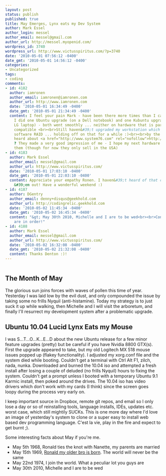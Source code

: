 ```yaml
---
layout: post
status: publish
published: true
title: May Emerges, Lynx eats my Dev System
author: Mark Essel
author_login: messel
author_email: messel@gmail.com
author_url: http://messel.myopenid.com/
wordpress_id: 3740
wordpress_url: http://www.victusspiritus.com/?p=3740
date: '2010-05-01 07:56:12 -0400'
date_gmt: '2010-05-01 14:56:12 -0400'
categories:
- Uncategorized
tags:
- coding
comments:
- id: 4182
  author: iamronen
  author_email: iamronen@iamronen.com
  author_url: http://www.iamronen.com
  date: '2010-05-01 16:34:49 -0400'
  date_gmt: '2010-05-01 21:34:49 -0400'
  content: I feel your pain Mark - have been there more times than I care to admit...<br><br>but...
    I did one Ubuntu upgrade (on a Dell notebook) and one Kubuntu upgrade (on an old
    LG laptop) - both went smoothly ... neither on hardware that is particularly Ubuntu
    compatible <br><br>Still haven&#39;t upgraded my workstation which is also a 2TB
    software RAID ... holding off on that for a while :)<br><br>by the way have you
    heard about <a href="http://www.system76.com" rel="nofollow">http://www.system76.com</a>
    ? They made a very good impression of me - I hope my next hardware will be from
    them (though for now they only sell in the USA)
- id: 4183
  author: Mark Essel
  author_email: messel@gmail.com
  author_url: http://www.victusspiritus.com/
  date: '2010-05-01 17:03:10 -0400'
  date_gmt: '2010-05-01 22:03:10 -0400'
  content: Appreciate your empathy Ronen. I haven&#39;t heard of that company, will  <br>check
    &#39;em out! Have a wonderful weekend :)
- id: 4187
  author: DGentry
  author_email: denny+disqus@geekhold.com
  author_url: http://codingrelic.geekhold.com
  date: '2010-05-02 11:45:34 -0400'
  date_gmt: '2010-05-02 16:45:34 -0400'
  content: "&gt; May 30th 2010, Michelle and I are to be wed<br><br>Congratulations
    are in order!"
- id: 4188
  author: Mark Essel
  author_email: messel@gmail.com
  author_url: http://www.victusspiritus.com/
  date: '2010-05-02 16:32:08 -0400'
  date_gmt: '2010-05-02 21:32:08 -0400'
  content: Thanks Denton :)!
---
```

<p><a href="http://www.victusspiritus.com/wp-content/uploads/2010/05/l_2048_1536_C8D1F279-1920-450C-813F-8E71B6A00EF4.jpeg"><img src="http://www.victusspiritus.com/wp-content/uploads/2010/05/l_2048_1536_C8D1F279-1920-450C-813F-8E71B6A00EF4.jpeg" alt="" class="alignnone size-full" /></a></p>
<h2>The Month of May</h2>
<p>The glorious sun joins forces with waves of pollen this time of year. Yesterday I was laid low by the evil dust, and only compounded the issue by taking some no frills Nyquil (anti-histamine). Today my strategy is to just suck it up while walking, then Michelle and I will visit the arboretum, and finally I'll resurrect my development system after a problematic upgrade.</p>
<h2>Ubuntu 10.04 Lucid Lynx Eats my Mouse</h2>
<p>I was S...T...O...K...E...D about the new Ubuntu release for a few minor feature upgrades (pretty) but be careful if you have Nvidia 8800 GTX(s). First the upgrade appeared to take, but my old Logitech MX 518 mouse issues popped up (flakey functionality). I adjusted my xorg.conf file and the system died while booting. Couldn't get a terminal with Ctrl Alt F1, zilch, nada, nunka. Downloaded and burned the 10.04 iso and attempted a fresh install after losing a couple of deluded (no frills Nyquil) hours to fixing the system. Couldn't get a prompt unless I booted with a temporary Ubuntu 9.1 Karmic install, then poked around the drives. The 10.04 iso has video drivers which don't work with my cards (I think) since the screen goes loopy during the process very early on. </p>
<p>I keep important source in Dropbox, remote git repos, and email so I only lose a day or so of reinstalling tools, language installs, IDEs, updates etc. worst case, which still mightily SUCKs. This is one more day where I'd love an image of yesterday's system to clone or a super easy to install web based dev programming language. C'est la vie, play in the fire and expect to get burnt ;). </p>
<p>Some interesting facts about May if you're me.</p>
<ul>
<li>May 5th 1968, Ronald ties the knot with Nanette, my parents are married</li>
<li>May 15th 1969, <a href="http://www.victusspiritus.com/2009/05/01/do-you-have-a-spaceship-i-could-borrow/">Ronald my older bro is born</a>. The world will never be the same</li>
<li>May 22nd 1974, I join the world. What a peculiar lot you guys are</li>
<li>May 30th 2010, Michelle and I are to be wed</li>
</ul>
